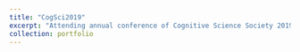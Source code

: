 ```yaml
---
title: "CogSci2019"
excerpt: "Attending annual conference of Cognitive Science Society 2019 (oral presentation; student travel award) <br/><img src='/cogsci2019.jpeg'>"
collection: portfolio
---
```



